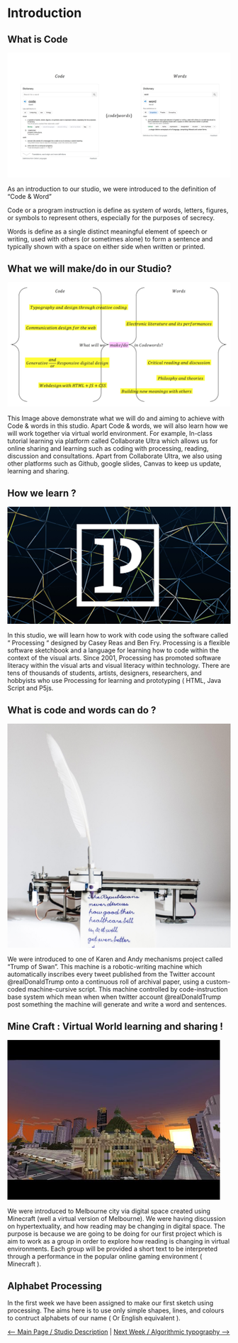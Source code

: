 # Introduction

## What is Code

![](Code_Defination.jpg)

As an introduction to our studio, we were introduced to the definition of “Code & Word”

Code or a program instruction is define as system of words, letters, figures, or symbols to represent others, especially for the purposes of secrecy. 

Words is define as a single distinct meaningful element of speech or writing, used with others (or sometimes alone) to form a sentence and typically shown with a space on either side when written or printed.

## What we will make/do in our Studio?

![](Make_&_Do.jpg) 

This Image above demonstrate what we will do and aiming to achieve with Code & words in this studio. Apart Code & words, we will also learn how we will work together via virtual world environment. For example, In-class tutorial learning via platform called Collaborate Ultra which allows us for online sharing and learning such as coding with processing, reading, discussion and consultations. Apart from Collaborate Ultra, we also using other platforms such as Github, google slides, Canvas to keep us update, learning and sharing.

## How we learn ?

![](processing.jpg) 

In this studio, we will learn how to work with code using the software called “ Processing “ designed by Casey Reas and Ben Fry. Processing is a flexible software sketchbook and a language for learning how to code within the context of the visual arts. Since 2001, Processing has promoted software literacy within the visual arts and visual literacy within technology. There are tens of thousands of students, artists, designers, researchers, and hobbyists who use Processing for learning and prototyping ( HTML, Java Script and P5js.

## What is code and words can do ?

![](Trumpet_of_Swan.jpg) 

We were introduced to one of Karen and Andy mechanisms project called “Trump of Swan”. This machine is a robotic-writing machine which automatically inscribes every tweet published from the Twitter account @realDonaldTrump onto a continuous roll of archival paper, using a custom-coded machine-cursive script. This machine controlled by code-instruction base system which mean when when twitter account @realDonaldTrump post something the machine will generate and write a word and sentences.

## Mine Craft : Virtual World learning and sharing !

![](Melbourne.jpg) 

We were introduced to Melbourne city via digital space created using Minecraft (well a virtual version of Melbourne). We were having discussion on hypertextuality, and how reading may be changing in digital space. The purpose is because we are going to be doing for our first project which is aim to work as a group in order to explore how reading is changing in virtual environments. Each group will be provided a short text to be interpreted through a performance in the popular online gaming environment ( Minecraft ).

## Alphabet Processing

In the first week we have been assigned to make our first sketch using processing. The aims here is to use only simple shapes, lines, and colours to contruct alphabets of our name ( Or English equivalent ).

<p align="center">
  
<a href='https://ptpeem.github.io/EdmCodeWorld/'> <-- Main Page / Studio Description</a> | <a href='https://ptpeem.github.io/EdmCodeWorld/Week_02/'> Next Week / Algorithmic typography --></a>

</p>
